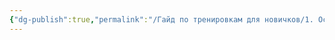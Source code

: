 ```yaml
---
{"dg-publish":true,"permalink":"/Гайд по тренировкам для новичков/1. Основная часть/5. Цель - Похудеть/"}
---
```


